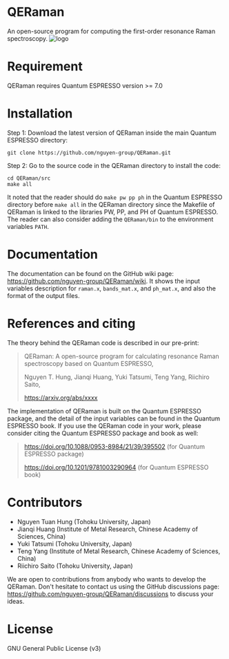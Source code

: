# QERaman
An open-source program for computing the first-order resonance Raman spectroscopy.
![logo](https://github.com/nguyen-group/QERaman/assets/46996256/9f8f7137-03f1-435a-8e77-3de463bb7afa)

# Requirement
QERaman requires Quantum ESPRESSO version >= 7.0

# Installation
Step 1: Download the latest version of QERaman inside the main Quantum ESPRESSO directory:

    git clone https://github.com/nguyen-group/QERaman.git

Step 2: Go to the source code in the QERaman directory to install the code:

    cd QERaman/src
    make all

It noted that the reader should do `make pw pp ph` in the Quantum ESPRESSO directory before `make all` in the QERaman directory since the Makefile of QERaman is linked to the libraries PW, PP, and PH of Quantum ESPRESSO. The reader can also consider adding the `QERaman/bin` to the environment variables `PATH`.

# Documentation
The documentation can be found on the GitHub wiki page: https://github.com/nguyen-group/QERaman/wiki.
It shows the input variables description for `raman.x`, `bands_mat.x`, and `ph_mat.x`, and also the format of the output files.

# References and citing
The theory behind the QERaman code is described in our pre-print:
> QERaman: A open-source program for calculating resonance Raman spectroscopy based on Quantum ESPRESSO,
>
> Nguyen T. Hung, Jianqi Huang, Yuki Tatsumi, Teng Yang, Riichiro Saito,
>
> https://arxiv.org/abs/xxxx

The implementation of QERaman is built on the Quantum ESPRESSO package, and the detail of the input variables can be found in the Quantum ESPRESSO book. If you use the QERaman code in your work, please consider citing the Quantum ESPRESSO package and book as well: 
> https://doi.org/10.1088/0953-8984/21/39/395502 (for Quantum ESPRESSO package)
>
> https://doi.org/10.1201/9781003290964 (for Quantum ESPRESSO book)

# Contributors
- Nguyen Tuan Hung (Tohoku University, Japan)
- Jianqi Huang (Institute of Metal Research, Chinese Academy of Sciences, China)
- Yuki Tatsumi (Tohoku University, Japan)
- Teng Yang (Institute of Metal Research, Chinese Academy of Sciences, China)
- Riichiro Saito (Tohoku University, Japan)

We are open to contributions from anybody who wants to develop the QERaman. Don't hesitate to contact us using the GitHub discussions page: https://github.com/nguyen-group/QERaman/discussions to discuss your ideas.

# License
GNU General Public License (v3)
